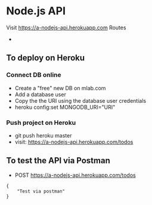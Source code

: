 # Node.js API

Visit https://a-nodejs-api.herokuapp.com
Routes
- ```/todos

## To deploy on Heroku

### Connect DB online
- Create a "free" new DB on mlab.com
- Add a database user
- Copy the the URI using the database user credentials
- heroku config:set MONGODB_URI="URI"

### Push project on Heroku
- git push heroku master
- visit: https://a-nodejs-api.herokuapp.com/todos

## To test the API via Postman
- POST https://a-nodejs-api.herokuapp.com/todos
```
{
    "Test via postman"
}
```
